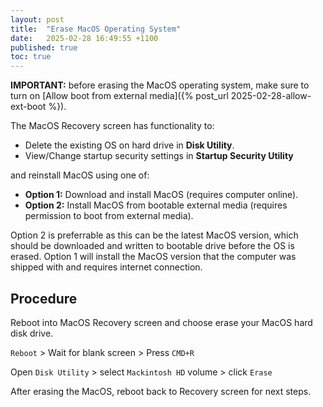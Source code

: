 ```yaml
---
layout: post
title:  "Erase MacOS Operating System"
date:   2025-02-28 16:49:55 +1100
published: true
toc: true
---
```


**IMPORTANT:** before erasing the MacOS operating system, make sure to turn on [Allow boot from external media]({% post_url 2025-02-28-allow-ext-boot %}).

The MacOS Recovery screen has functionality to:

- Delete the existing OS on hard drive in **Disk Utility**.
- View/Change startup security settings in **Startup Security Utility**

and reinstall MacOS using one of:

- **Option 1:** Download and install MacOS (requires computer online).
- **Option 2:** Install MacOS from bootable external media (requires permission to boot from external media).

Option 2 is preferrable as this can be the latest MacOS version, which should be downloaded and written to bootable drive before the OS is erased. Option 1 will install the MacOS version that the computer was shipped with and requires internet connection.

## Procedure

Reboot into MacOS Recovery screen and choose erase your MacOS hard disk drive.

`Reboot` > Wait for blank screen > Press `CMD+R`

Open `Disk Utility` > select `Mackintosh HD` volume > click `Erase`

After erasing the MacOS, reboot back to Recovery screen for next steps.
